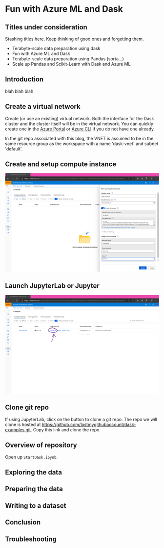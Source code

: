 # Fun with Azure ML and Dask 

## Titles under consideration

Stashing titles here. Keep thinking of good ones and forgetting them. 

* Terabyte-scale data preparation using dask
* Fun with Azure ML and Dask
* Terabyte-scale data preparation using Pandas (sorta...)
* Scale up Pandas and Scikit-Learn with Dask and Azure ML

## Introduction

blah blah blah


## Create a virtual network 

Create (or use an existing) virtual network. Both the interface for the Dask cluster and the cluster itself will be in the virtual network. You can quickly create one in the [Azure Portal](https://docs.microsoft.com/en-us/azure/virtual-network/quick-create-portal) or [Azure CLI](https://docs.microsoft.com/en-us/azure/virtual-network/quick-create-cli) if you do not have one already.

In the git repo associated with this blog, the VNET is assumed to be in the same resource group as the workspace with a name 'dask-vnet' and subnet 'default'. 

## Create and setup compute instance 

![Compute instance setup](media/ci-setup.png)

## Launch JupyterLab or Jupyter

![Compute instance URIs](media/ci-jupyterlab.png)

## Clone git repo
If using JupyterLab, click on the button to clone a git repo. The repo we will clone is hosted at https://github.com/lostmygithubaccount/dask-examples.git. Copy this link and clone the repo. 

## Overview of repository 

Open up `StartDask.ipynb`. 


## Exploring the data

## Preparing the data 

## Writing to a dataset 

## Conclusion 

## Troubleshooting 
